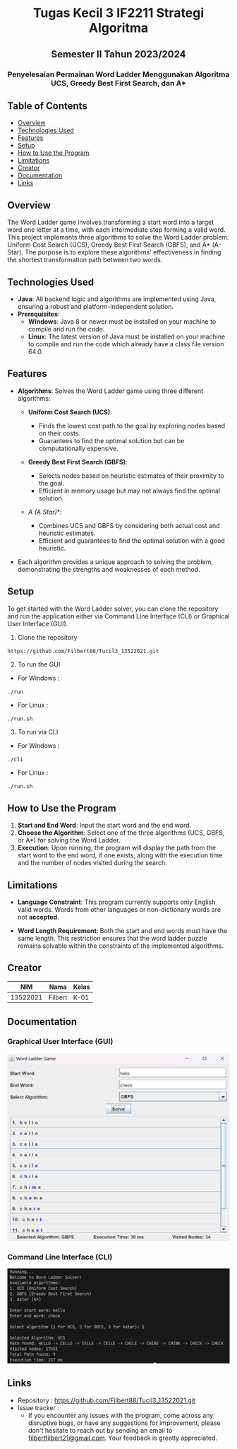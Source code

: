 <h1 align="center">Tugas Kecil 3 IF2211 Strategi Algoritma</h1>
<h2 align="center">Semester II Tahun 2023/2024</h2>
<h3 align="center">Penyelesaian Permainan Word Ladder Menggunakan Algoritma UCS, Greedy Best First Search, dan A*</h3>

## Table of Contents
* [Overview](#Overview)
* [Technologies Used](#technologies-used)
* [Features](#features)
* [Setup](#setup)
* [How to Use the Program](#how-to-use-program)
* [Limitations](#limitations)
* [Creator](#creator)
* [Documentation](#documentation)
* [Links](#links)

## Overview
The Word Ladder game involves transforming a start word into a target word one letter at a time, with each intermediate step forming a valid word. This project implements three algorithms to solve the Word Ladder problem: Uniform Cost Search (UCS), Greedy Best First Search (GBFS), and A* (A-Star). The purpose is to explore these algorithms' effectiveness in finding the shortest transformation path between two words.

## Technologies Used
- **Java**: All backend logic and algorithms are implemented using Java, ensuring a robust and platform-independent solution.
- **Prerequisites**: 
  - **Windows**: Java 8 or newer must be installed on your machine to compile and run the code.
  - **Linux**: The latest version of Java must be installed on your machine to compile and run the code which already have a class file version 64.0.

## Features
- **Algorithms**: Solves the Word Ladder game using three different algorithms:
  - **Uniform Cost Search (UCS)**:
    - Finds the lowest cost path to the goal by exploring nodes based on their costs.
    - Guarantees to find the optimal solution but can be computationally expensive.
    
  - **Greedy Best First Search (GBFS)**:
    - Selects nodes based on heuristic estimates of their proximity to the goal.
    - Efficient in memory usage but may not always find the optimal solution.
    
  - **A* (A Star)**:
    - Combines UCS and GBFS by considering both actual cost and heuristic estimates.
    - Efficient and guarantees to find the optimal solution with a good heuristic.

- Each algorithm provides a unique approach to solving the problem, demonstrating the strengths and weaknesses of each method.

## Setup
To get started with the Word Ladder solver, you can clone the repository and run the application either via Command Line Interface (CLI) or Graphical User Interface (GUI).

1. Clone the repository
```bash
https://github.com/Filbert88/Tucil3_13522021.git
``` 
2. To run the GUI
- For Windows :
```
./run
```
- For Linux :
```
./run.sh
```
3. To run via CLI
- For Windows :
```
./cli
```
- For Linux :
```
./run.sh
```

## How to Use the Program
1. **Start and End Word**: Input the start word and the end word.
2. **Choose the Algorithm**: Select one of the three algorithms (UCS, GBFS, or A*) for solving the Word Ladder.
3. **Execution**: Upon running, the program will display the path from the start word to the end word, if one exists, along with the execution time and the number of nodes visited during the search.

## Limitations
- **Language Constraint**: This program currently supports only English valid words. Words from other languages or non-dictionary words are not **accepted**.
  
- **Word Length Requirement**: Both the start and end words must have the same length. This restriction ensures that the word ladder puzzle remains solvable within the constraints of the implemented algorithms.

## Creator
| NIM      | Nama    | Kelas |
| -------- | ------- | ----- |
| 13522021 | Filbert | K-01  |

## Documentation
### Graphical User Interface (GUI)
![GUI](./bin/GUI.png)

### Command Line Interface (CLI)
![CLI](./bin/CLI.png)

## Links

- Repository : https://github.com/Filbert88/Tucil3_13522021.git
- Issue tracker :
  - If you encounter any issues with the program, come across any disruptive bugs, or have any suggestions for improvement, please don't hesitate to reach out by sending an email to filbertfilbert21@gmail.com. Your feedback is greatly appreciated.